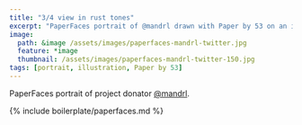 ```yaml
---
title: "3/4 view in rust tones"
excerpt: "PaperFaces portrait of @mandrl drawn with Paper by 53 on an iPad."
image: 
  path: &image /assets/images/paperfaces-mandrl-twitter.jpg 
  feature: *image
  thumbnail: /assets/images/paperfaces-mandrl-twitter-150.jpg
tags: [portrait, illustration, Paper by 53]
---
```


PaperFaces portrait of project donator [@mandrl](https://twitter.com/mandrl).

{% include boilerplate/paperfaces.md %}
